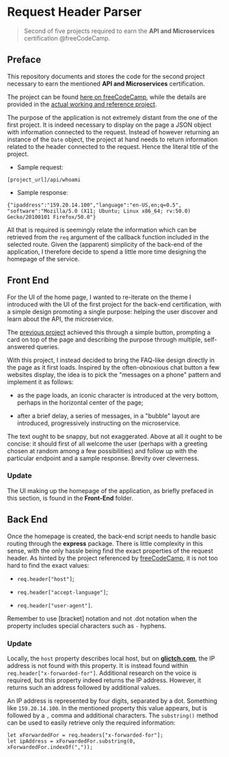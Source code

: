 # Request Header Parser

> Second of five projects required to earn the **API and Microservices** certification @freeCodeCamp.

<!-- Link to the working glitch right [here]() -->

## Preface

This repository documents and stores the code for the second project necessary to earn the mentioned **API and Microservices** certification.

The project can be found [here on freeCodeCamp](https://learn.freecodecamp.org/apis-and-microservices/apis-and-microservices-projects/request-header-parser-microservice), while the details are provided in the [actual working and reference project](https://dandelion-roar.glitch.me/).

The purpose of the application is not extremely distant from the one of the first project. It is indeed necessary to display on the page a JSON object with information connected to the request. Instead of however returning an instance of the `Date` object, the project at hand needs to return information related to the header connected to the request. Hence the literal title of the project.

- Sample request:

```code
[project_url]/api/whoami
```

- Sample response:

```code
{"ipaddress":"159.20.14.100","language":"en-US,en;q=0.5",
"software":"Mozilla/5.0 (X11; Ubuntu; Linux x86_64; rv:50.0) Gecko/20100101 Firefox/50.0"}
```

All that is required is seemingly relate the information which can be retrieved from the `req` argument of the callback function included in the selected route. Given the (apparent) simplicity of the back-end of the application, I therefore decide to spend a little more time designing the homepage of the service.

## Front End

For the UI of the home page, I wanted to re-iterate on the theme I introduced with the UI of the first project for the back-end certification, with a simple design promoting a single purpose: helping the user discover and learn about the API, the microservice.

The [previous project](https://zest-hoe.glitch.me) achieved this through a simple button, prompting a card on top of the page and describing the purpose through multiple, self-answered queries.

With this project, I instead decided to bring the FAQ-like design directly in the page as it first loads. Inspired by the often-obnoxious chat button a few websites display, the idea is to pick the "messages on a phone" pattern and implement it as follows:

- as the page loads, an iconic character is introduced at the very bottom, perhaps in the horizontal center of the page;

- after a brief delay, a series of messages, in a "bubble" layout are introduced, progressively instructing on the microservice.

The text ought to be snappy, but not exaggerated. Above at all it ought to be concise: it should first of all welcome the user (perhaps with a greeting chosen at random among a few possibilities) and follow up with the particular endpoint and a sample response. Brevity over cleverness.

### Update

The UI making up the homepage of the application, as briefly prefaced in this section, is found in the **Front-End** folder.

## Back End

Once the homepage is created, the back-end script needs to handle basic routing through the **express** package. There is little complexity in this sense, with the only hassle being find the exact properties of the request header. As hinted by the project referenced by [freeCodeCamp](https://dandelion-roar.glitch.me/), it is not too hard to find the exact values:

- `req.header["host"]`;

- `req.header["accept-language"]`;

- `req.header["user-agent"]`.

Remember to use [bracket] notation and not .dot notation when the property includes special characters such as `-` hyphens.

### Update

Locally, the `host` property describes local host, but on **[glictch.com](https://glitch.com)**, the IP address is not found with this property. It is instead found within `req.header["x-forwarded-for"]`. Additional research on the voice is required, but this property indeed returns the IP address. However, it returns such an address followed by additional values.

An IP address is represented by four digits, separated by a dot. Something like `159.20.14.100`. In the mentioned property this value appears, but is followed by a `,` comma and additional characters. The `substring()` method can be used to easily retrieve only the required information:

```JS
let xForwardedFor = req.headers["x-forwarded-for"];
let ipAddress = xForwardedFor.substring(0, xForwardedFor.indexOf(","));
```